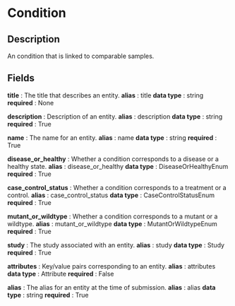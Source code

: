 # Condition

## Description

An condition that is linked to comparable samples.

## Fields


**title** : The title that describes an entity.
**alias** : title
**data type** : string
**required** : None


**description** : Description of an entity.
**alias** : description
**data type** : string
**required** : True


**name** : The name for an entity.
**alias** : name
**data type** : string
**required** : True


**disease_or_healthy** : Whether a condition corresponds to a disease or a healthy state.
**alias** : disease_or_healthy
**data type** : DiseaseOrHealthyEnum
**required** : True


**case_control_status** : Whether a condition corresponds to a treatment or a control.
**alias** : case_control_status
**data type** : CaseControlStatusEnum
**required** : True


**mutant_or_wildtype** : Whether a condition corresponds to a mutant or a wildtype.
**alias** : mutant_or_wildtype
**data type** : MutantOrWildtypeEnum
**required** : True


**study** : The study associated with an entity.
**alias** : study
**data type** : Study
**required** : True


**attributes** : Key/value pairs corresponding to an entity.
**alias** : attributes
**data type** : Attribute
**required** : False


**alias** : The alias for an entity at the time of submission.
**alias** : alias
**data type** : string
**required** : True
